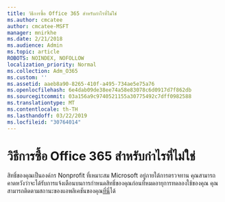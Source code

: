 ```yaml
---
title: วิธีการซื้อ Office 365 สำหรับกำไรที่ไม่ใช่
ms.author: cmcatee
author: cmcatee-MSFT
manager: mnirkhe
ms.date: 2/21/2018
ms.audience: Admin
ms.topic: article
ROBOTS: NOINDEX, NOFOLLOW
localization_priority: Normal
ms.collection: Adm_O365
ms.custom: ''
ms.assetid: aaeb8a90-8265-410f-a495-734ae5e75a76
ms.openlocfilehash: 6e4dab09de38ee74a58e83078c6d0917d7f862db
ms.sourcegitcommit: 03a156a9c9740521155a30775492c7dff0982588
ms.translationtype: MT
ms.contentlocale: th-TH
ms.lasthandoff: 03/22/2019
ms.locfileid: "30764014"
---
```

# <a name="how-to-purchase-office-365-for-non-profits"></a>วิธีการซื้อ Office 365 สำหรับกำไรที่ไม่ใช่

สิทธิ์ของคุณเป็นองค์กร Nonprofit ที่เหมาะสม Microsoft อยู่ภายใต้การตรวจทาน คุณสามารถคาดหวังว่าจะได้รับการแจ้งเตือนบนการกำหนดสิทธิ์ของคุณก่อนที่หมดอายุการทดลองใช้ของคุณ คุณสามารถติดตามสถานะของแอพลิเคชันของคุณ[ที่นี่](http://eligibilityweb.azurewebsites.net/)ได้
  


